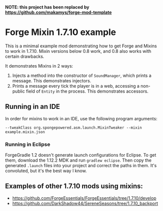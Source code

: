 **NOTE: this project has been replaced by https://github.com/makamys/forge-mod-template**

# Forge Mixin 1.7.10 example

This is a minimal example mod demonstrating how to get Forge and Mixins to work in 1.7.10. Mixin versions below 0.8 work, and 0.8 also works with certain drawbacks.

It demonstrates Mixins in 2 ways:
1. Injects a method into the constructor of `SoundManager`, which prints a message. This demonstrates injectors.
2. Prints a message every tick the player is in a web, accessing a non-public field of `Entity` in the process. This demonstrates accessors.

## Running in an IDE

In order for mixins to work in an IDE, use the following program arguments:

```--tweakClass org.spongepowered.asm.launch.MixinTweaker --mixin example.mixin.json```

### Running in Eclipse
ForgeGradle 1.2 doesn't generate launch configurations for Eclipse. To get them, download the 1.12.2 MDK and run `gradlew eclipse`. Then copy the generated `.launch` files into your project and correct the paths in them. It's convoluted, but it's the best way I know.

## Examples of other 1.7.10 mods using mixins:
* https://github.com/ForgeEssentials/ForgeEssentials/tree/1.7.10/develop
* https://github.com/DarkShadow44/SereneSeasons/tree/1.7.10_backport
